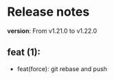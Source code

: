 #  Release notes

**version**: From v1.21.0 to v1.22.0

## **feat (1):**
 - feat(force): git rebase and push







